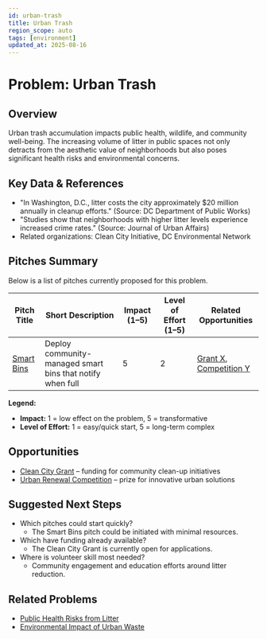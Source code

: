 ```yaml
---
id: urban-trash
title: Urban Trash
region_scope: auto
tags: [environment]
updated_at: 2025-08-16
---
```


# Problem: Urban Trash

## Overview
Urban trash accumulation impacts public health, wildlife, and community well-being. The increasing volume of litter in public spaces not only detracts from the aesthetic value of neighborhoods but also poses significant health risks and environmental concerns.

## Key Data & References
- "In Washington, D.C., litter costs the city approximately $20 million annually in cleanup efforts." (Source: DC Department of Public Works)
- "Studies show that neighborhoods with higher litter levels experience increased crime rates." (Source: Journal of Urban Affairs)
- Related organizations: Clean City Initiative, DC Environmental Network

## Pitches Summary
Below is a list of pitches currently proposed for this problem.

| Pitch Title | Short Description | Impact (1–5) | Level of Effort (1–5) | Related Opportunities |
|-------------|------------------|--------------|-----------------------|-----------------------|
| [Smart Bins](smart-bins.md) | Deploy community-managed smart bins that notify when full | 5 | 2 | [Grant X](link), [Competition Y](link) |

**Legend:**
- **Impact:** 1 = low effect on the problem, 5 = transformative  
- **Level of Effort:** 1 = easy/quick start, 5 = long-term complex  

## Opportunities
- [Clean City Grant](link) – funding for community clean-up initiatives
- [Urban Renewal Competition](link) – prize for innovative urban solutions

## Suggested Next Steps
- Which pitches could start quickly?  
  - The Smart Bins pitch could be initiated with minimal resources.
- Which have funding already available?  
  - The Clean City Grant is currently open for applications.
- Where is volunteer skill most needed?  
  - Community engagement and education efforts around litter reduction.

## Related Problems
- [Public Health Risks from Litter](link)
- [Environmental Impact of Urban Waste](link)
